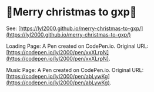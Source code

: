 # 🎄Merry christmas to gxp🍎

See: [https://lyl2000.github.io/merry-christmas-to-gxp/](https://lyl2000.github.io/merry-christmas-to-gxp/)

Loading Page: A Pen created on CodePen.io. Original URL: [https://codepen.io/lyl2000/pen/xxXLrpN](https://codepen.io/lyl2000/pen/xxXLrpN).

Music Page: A Pen created on CodePen.io. Original URL: [https://codepen.io/lyl2000/pen/abLywKg](https://codepen.io/lyl2000/pen/abLywKg).